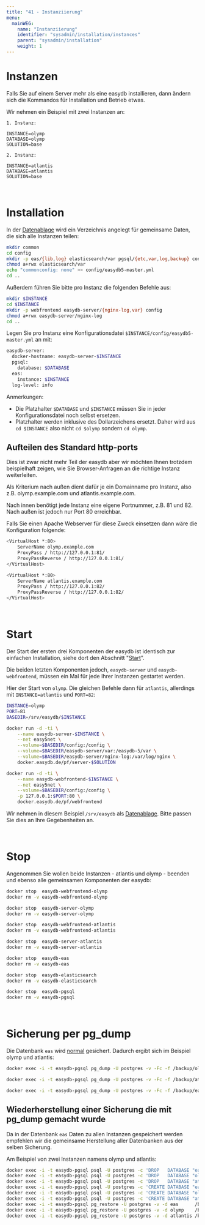 ```yaml
---
title: "41 - Instanziierung"
menu:
  mainWEG:
    name: "Instanziierung"
    identifier: "sysadmin/installation/instances"
    parent: "sysadmin/installation"
    weight: 1
---
```

# Instanzen

Falls Sie auf einem Server mehr als eine easydb installieren, dann ändern sich die Kommandos für Installation und Betrieb etwas.

Wir nehmen ein Beispiel mit zwei Instanzen an:

```
1. Instanz:

INSTANCE=olymp
DATABASE=olymp
SOLUTION=base

2. Instanz:

INSTANCE=atlantis
DATABASE=atlantis
SOLUTION=base
```

 

# Installation

In der [Datenablage](/de/sysadmin/installation) wird ein Verzeichnis angelegt für gemeinsame Daten, die sich alle Instanzen teilen:

```bash
mkdir common
cd config
mkdir -p eas/{lib,log} elasticsearch/var pgsql/{etc,var,log,backup} config
chmod a+rwx elasticsearch/var
echo "commonconfig: none" >> config/easydb5-master.yml
cd ..
```

Außerdem führen Sie bitte pro Instanz die folgenden Befehle aus:

```bash
mkdir $INSTANCE
cd $INSTANCE
mkdir -p webfrontend easydb-server/{nginx-log,var} config
chmod a+rwx easydb-server/nginx-log
cd ..
```

Legen Sie pro Instanz eine Konfigurationsdatei `$INSTANCE/config/easydb5-master.yml` an mit:

```bash
easydb-server:
  docker-hostname: easydb-server-$INSTANCE
  pgsql:
    database: $DATABASE
  eas:
    instance: $INSTANCE
  log-level: info
```

Anmerkungen:

* Die Platzhalter `$DATABASE` und `$INSTANCE` müssen Sie in jeder Konfigurationsdatei noch selbst ersetzen.
* Platzhalter werden inklusive des Dollarzeichens ersetzt. Daher wird aus `cd $INSTANCE` also nicht `cd $olymp` sondern `cd olymp`.

## Aufteilen des Standard http-ports

Dies ist zwar nicht mehr Teil der easydb aber wir möchten Ihnen trotzdem beispielhaft zeigen, wie Sie Browser-Anfragen an die richtige Instanz weiterleiten.

Als Kriterium nach außen dient dafür je ein Domainname pro Instanz, also z.B. olymp.example.com und atlantis.example.com.

Nach innen benötigt jede Instanz eine eigene Portnummer, z.B. 81 und 82. Nach außen ist jedoch nur Port 80 erreichbar.

Falls Sie einen Apache Webserver für diese Zweck einsetzen dann wäre die Konfiguration folgende:

```bash
<VirtualHost *:80>
    ServerName olymp.example.com
    ProxyPass / http://127.0.0.1:81/
    ProxyPassReverse / http://127.0.0.1:81/
</VirtualHost>

<VirtualHost *:80>
    ServerName atlantis.example.com
    ProxyPass / http://127.0.0.1:82/
    ProxyPassReverse / http://127.0.0.1:82/
</VirtualHost>
```

 

# Start

Der Start der ersten drei Komponenten der easydb ist identisch zur einfachen Installation, siehe dort den Abschnitt  "[Start](/de/sysadmin/installation)".

Die beiden letzten Komponenten jedoch, `easydb-server` und `easydb-webfrontend`, müssen ein Mal für jede Ihrer Instanzen gestartet werden.

Hier der Start von `olymp`. Die gleichen Befehle dann für `atlantis`, allerdings mit `INSTANCE=atlantis` und `PORT=82`:

```bash
INSTANCE=olymp
PORT=81
BASEDIR=/srv/easydb/$INSTANCE

docker run -d -ti \
    --name easydb-server-$INSTANCE \
    --net easy5net \
    --volume=$BASEDIR/config:/config \
    --volume=$BASEDIR/easydb-server/var:/easydb-5/var \
    --volume=$BASEDIR/easydb-server/nginx-log:/var/log/nginx \
    docker.easydb.de/pf/server-$SOLUTION

docker run -d -ti \
    --name easydb-webfrontend-$INSTANCE \
    --net easy5net \
    --volume=$BASEDIR/config:/config \
    -p 127.0.0.1:$PORT:80 \
    docker.easydb.de/pf/webfrontend
```

Wir nehmen in diesem Beispiel `/srv/easydb` als [Datenablage](/de/sysadmin/installation). Bitte passen Sie dies an Ihre Gegebenheiten an.

 

# Stop

Angenommen Sie wollen beide Instanzen - atlantis und olymp - beenden und ebenso alle gemeinsamen Komponenten der easydb:

```bash
docker stop  easydb-webfrontend-olymp
docker rm -v easydb-webfrontend-olymp

docker stop  easydb-server-olymp
docker rm -v easydb-server-olymp

docker stop  easydb-webfrontend-atlantis
docker rm -v easydb-webfrontend-atlantis

docker stop  easydb-server-atlantis
docker rm -v easydb-server-atlantis

docker stop  easydb-eas
docker rm -v easydb-eas

docker stop  easydb-elasticsearch
docker rm -v easydb-elasticsearch

docker stop  easydb-pgsql
docker rm -v easydb-pgsql
```

 

# Sicherung per pg\_dump

Die Datenbank `eas` wird [normal](../../operations) gesichert. Dadurch ergibt sich im Beispiel olymp und atlantis:

```bash
docker exec -i -t easydb-pgsql pg_dump -U postgres -v -Fc -f /backup/olymp.pgdump olymp

docker exec -i -t easydb-pgsql pg_dump -U postgres -v -Fc -f /backup/atlantis.pgdump atlantis

docker exec -i -t easydb-pgsql pg_dump -U postgres -v -Fc -f /backup/eas.pgdump eas
```

## Wiederherstellung einer Sicherung die mit pg\_dump gemacht wurde

Da in der Datenbank `eas` Daten zu allen Instanzen gespeichert werden empfehlen wir die gemeinsame Herstellung aller Datenbanken aus der selben Sicherung.

Am Beispiel von zwei Instanzen namens olymp und atlantis:

```bash
docker exec -i -t easydb-pgsql psql -U postgres -c 'DROP   DATABASE "eas"'
docker exec -i -t easydb-pgsql psql -U postgres -c 'DROP   DATABASE "olymp"'
docker exec -i -t easydb-pgsql psql -U postgres -c 'DROP   DATABASE "atlantis"'
docker exec -i -t easydb-pgsql psql -U postgres -c 'CREATE DATABASE "eas"'
docker exec -i -t easydb-pgsql psql -U postgres -c 'CREATE DATABASE "olymp"'
docker exec -i -t easydb-pgsql psql -U postgres -c 'CREATE DATABASE "atlantis"'
docker exec -i -t easydb-pgsql pg_restore -U postgres -v -d eas      /backup/eas.pgdump
docker exec -i -t easydb-pgsql pg_restore -U postgres -v -d olymp    /backup/olymp.pgdump
docker exec -i -t easydb-pgsql pg_restore -U postgres -v -d atlantis /backup/atlantis.pgdump
```



